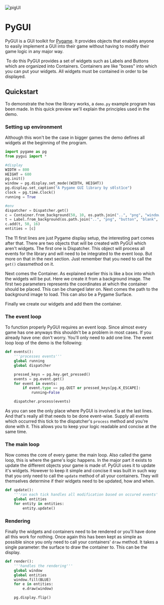 ![pigUI](https://github.com/s0lst1ce/assets/blob/master/pig.png)
# PyGUI

PyGUI is a GUI toolkit for [Pygame](https://www.pygame.org/news). It provides objects that enables anyone to easily implement a GUI into their game without having to modify their game logic in any major way.

​	To do this PyGUI provides a set of widgets such as Labels and Buttons which are organized into Containers. Containers are like "boxes" into which you can put your widgets. All widgets must be contained in order to be displayed.



## Quickstart

To demonstrate the how the library works, a `demo.py` example program has been made. In this quick preview we'll explain the principles used in the demo.

### Setting up environment

Although this won't be the case in bigger games the demo defines all widgets at the beginning of the program.

```python
import pygame as pg
from pygui import *

#display
WIDTH = 800
HEIGHT = 600
pg.init()
window = pg.display.set_mode((WIDTH, HEIGHT))
pg.display.set_caption("A Pygame GUI library by s0lst1ce")
clock = pg.time.Clock()
running = True

#env
dispatcher = Dispatcher.get()
c = Container.from_background(50, 10, os.path.join("..", "png", "windows", "Window", "win6.png"))
t = Label.from_background(os.path.join("..", "png", "button", "blank", "textbg1.png"), text="Hello World!", offset=(25, 0))
c.add(t, 50, 16)
entities = [c]
```

The 11 first lines are just Pygame display setup, the interesting part comes after that. There are two objects that will be created with PyGUI which aren't widgets. The first one is Dispatcher. This object will process all events for the library and will need to be integrated to the event loop. But more on that in the next section. Just remember that you need to call the `get()` classmethod on it.

Next comes the Container. As explained earlier this is like a box into which the widgets will be put. Here we create it from a background image. The first two parameters represents the coordinates at which the container should be placed. This can be changed later on. Next comes the path to the background image to load. This can also be a Pygame Surface.

Finally we create our widgets and add them the container. 



### The event loop

To function properly PyGUI requires an event loop. Since almost every game has one anyways this shouldn't be a problem in most cases. If you already have one: don't worry. You'll only need to add one line. The event loop loop of the demo is the following:

```python
def events():
	'''processes events'''
	global running
	global dispatcher

	pressed_keys = pg.key.get_pressed()
	events = pg.event.get()
	for event in events:
		if event.type == pg.QUIT or pressed_keys[pg.K_ESCAPE]:
			running=False

	dispatcher.process(events)
```



As you can see the only place where PyGUI is involved is at the last lines. And that's really all that needs to be done event-wise. Supply all events which occurred this tick to the dispatcher's `process` method and you're done with it. This allows you to keep your logic readable and concise at the same time.



### The main loop

Now comes the core of every game: the main loop. Also called the game loop, this is where the game's logic happens. In the major part it exists to update the different objects your game is made of. PyGUI uses it to update it's widgets. However to keep it simple and concise it was built in such way that you only need to call the `update` method of all your containers. They will themselves determine if their widgets need to be updated, how and when.

```python
def update():
	'''ran each tick handles all modification based on occured events'''
	global entities
	for entity in entities:
		entity.update()
```



### Rendering

Finally the widgets and containers need to be rendered or you'll have done all this work for nothing. Once again this has been kept as simple as possible since you only need to call your containers' `draw` method. It takes a single parameter: the surface to draw the container to. This can be the display.

```python
def render():
	'''handles the rendering'''
	global window
	global entities
	window.fill(BLUE)
	for e in entities:
		e.draw(window)

	pg.display.flip()
```
